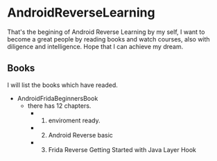 # AndroidReverseLearning
That's the begining of Android Reverse Learning by my self, I want to become a great people by reading books and watch courses, also with diligence and intelligence. Hope that I can achieve my dream.

## Books
I will list the books which have readed.

+ AndroidFridaBeginnersBook
    - there has 12 chapters.
        * 1. enviroment ready.
        * 2. Android Reverse basic
        * 3. Frida Reverse Getting Started with Java Layer Hook
        
